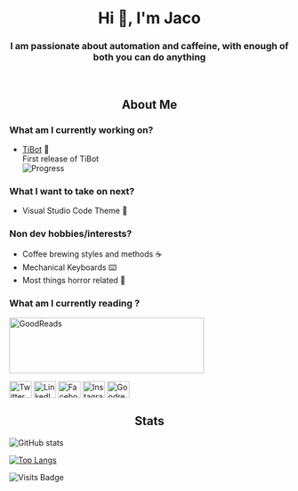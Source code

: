 <h1 align="center">Hi 👋, I'm Jaco</h1>
<h3 align="center">I am passionate about automation and caffeine, with enough of both you can do anything</h3>
<br>

<h2  align="center" style="font-weight: bold">About Me</h2>

### What am I currently working on?
- [TiBot](https://github.com/JBornman/telegram-inspire-bot)  🤖  
First release of TiBot  
![Progress](https://progress-bar.dev/35/)

### What I want to take on next?
- Visual Studio Code Theme 🎨

### Non dev hobbies/interests?
- Coffee brewing styles and methods ☕
- Mechanical Keyboards ⌨️
- Most things horror related 🎃 

### What am I currently reading ?
<p>
  <img style="fill: green;" src="https://jb-ornman.vercel.app/api/book" alt="GoodReads" height="100" width="350"/>
</p>


<p align="left">
<a href="https://twitter.com/borries925" target="blank"><img align="center" src="https://cdn.jsdelivr.net/npm/simple-icons@v6/icons/twitter.svg" alt="Twitter - Jaco Profile" height="30" width="40" /></a>
<a href="https://www.linkedin.com/in/jaco-bornman-99414677/" target="blank"><img align="center" src="https://cdn.jsdelivr.net/npm/simple-icons@v6/icons/linkedin.svg" alt="LinkedIn - Jaco Profile" height="30" width="40" /></a>
<a href="https://www.facebook.com/jaco.bornman.9/" target="blank"><img align="center" src="https://cdn.jsdelivr.net/npm/simple-icons@v6/icons/facebook.svg" alt="Facebook - Jaco Profile" height="30" width="40" /></a>
<a href="https://www.instagram.com/bornman.jaco/" target="blank"><img align="center" src="https://cdn.jsdelivr.net/npm/simple-icons@v6/icons/instagram.svg" alt="Instagram - Jaco Profile" height="30" width="40" /></a>
<a href="https://www.goodreads.com/user/show/57158879-jaco" target="blank"><img align="center" src="https://cdn.jsdelivr.net/npm/simple-icons@v6/icons/goodreads.svg" alt="Goodreads - Jaco Profile" height="30" width="40" /></a>
</p>


<h2  align="center"  style="font-weight: bold">Stats</h2>
<div align="left">

![GitHub stats](https://github-readme-stats.vercel.app/api?username=JBornman&show_icons=true&theme=nightowl) 

[![Top Langs](https://github-readme-stats.vercel.app/api/top-langs/?username=JBornman&theme=nightowl)](https://github.com/anuraghazra/github-readme-stats)

 ![Visits Badge](https://badges.pufler.dev/visits/JBornman/JBornman?style=for-the-badge)
</div>

